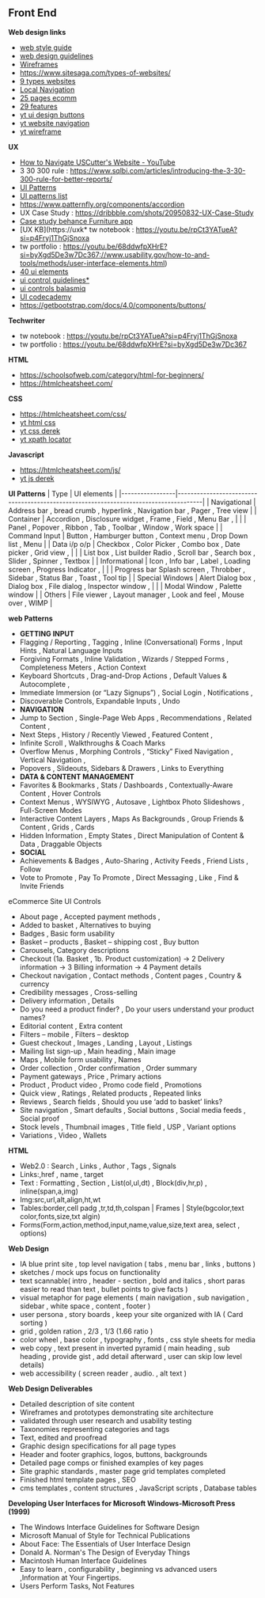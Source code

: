 ## Front End
**Web design links**
* [web style guide](https://webstyleguide.com/wsg3/index.html)
* [web design guidelines](https://designsystem.digital.gov/)
* [Wireframes](https://webdesign.tutsplus.com/a-beginners-guide-to-wireframing--webdesign-7399a)
* https://www.sitesaga.com/types-of-websites/
* [9 types websites](https://99designs.com/blog/web-digital/types-of-websites/)
* [Local Navigation](https://www.nngroup.com/articles/local-navigation/)
* [25 pages ecomm](https://www.barrelny.com/posts/25-must-have-pages-for-your-ecommerce-website)
* [29 features](https://www.searchenginejournal.com/ecommerce-guide/must-have-website-features/)  
* [yt ui design buttons](https://www.youtube.com/watch?v=tJNR_7W_5RM&list=PLmMyXRtEtJEaMk5au5y8p8avI5kJuQPHS&index=5&pp=gAQBiAQB)
* [yt website navigation](https://www.youtube.com/watch?v=r8m2wM7eXeU&list=PLmMyXRtEtJEaMk5au5y8p8avI5kJuQPHS&index=4&pp=gAQBiAQB)
* [yt wireframe](https://www.youtube.com/watch?v=iXzFCPYv0qw&list=PLmMyXRtEtJEbzzh2OnU7P_przHSaoMmal&index=1&pp=gAQBiAQB)

**UX**
* [How to Navigate USCutter's Website - YouTube](https://www.youtube.com/watch?v=Jv1CnqrZrdU&list=PLmMyXRtEtJEbp_c9Q3K7rT_9Z_76niO6X&index=18)
* 3 30 300 rule : https://www.sqlbi.com/articles/introducing-the-3-30-300-rule-for-better-reports/
* [UI Patterns](https://ui-patterns.com/patterns)
* [UI patterns list](https://design.mindsphere.io/patterns/button.html)
* https://www.patternfly.org/components/accordion
* UX Case Study : https://dribbble.com/shots/20950832-UX-Case-Study
* [Case study behance Furniture app](https://www.behance.net/gallery/132194189/Furniture-App-UIUX-Case-Study)
* [UX KB](https://uxk* tw notebook : https://youtu.be/rpCt3YATueA?si=p4Fryj1ThGjSnoxa
* tw portfolio : https://youtu.be/68ddwfpXHrE?si=byXgd5De3w7Dc367://www.usability.gov/how-to-and-tools/methods/user-interface-elements.html)
* [40 ui elements](https://blog.logrocket.com/ux-design/40-essential-ui-elements/)
* [ui control guidelines*](https://balsamiq.com/learn/ui-control-guidelines/)
* [ui controls balasmiq](https://balsamiq.com/learn/courses/intro-to-ui-design/ui-controls/)
* [UI codecademy](https://www.codecademy.com/resources/docs/uiux/button)
* https://getbootstrap.com/docs/4.0/components/buttons/

**Techwriter**
* tw notebook : https://youtu.be/rpCt3YATueA?si=p4Fryj1ThGjSnoxa
* tw portfolio : https://youtu.be/68ddwfpXHrE?si=byXgd5De3w7Dc367

**HTML**
* https://schoolsofweb.com/category/html-for-beginners/
* https://htmlcheatsheet.com/

**CSS**
* https://htmlcheatsheet.com/css/
* [yt html css](https://www.youtube.com/watch?v=QMnv3QrjZoU&list=PLmMyXRtEtJEaMk5au5y8p8avI5kJuQPHS&index=2&pp=gAQBiAQB)
* [yt css derek](https://www.youtube.com/watch?v=I-rTKuEhrCM&list=PLmMyXRtEtJEaMk5au5y8p8avI5kJuQPHS&index=3&pp=gAQBiAQB)
* [yt xpath locator](https://www.youtube.com/watch?v=9tnHnQ1-DY4&list=PLmMyXRtEtJEaMk5au5y8p8avI5kJuQPHS&index=39&pp=gAQBiAQB)

**Javascript**
* https://htmlcheatsheet.com/js/
* [yt js derek](https://www.youtube.com/watch?v=fju9ii8YsGs&list=PLmMyXRtEtJEaMk5au5y8p8avI5kJuQPHS&index=4&pp=gAQBiAQB)


**UI Patterns**
| Type            | UI elements                                                                          |
|-----------------|--------------------------------------------------------------------------------------|
| Navigational    | Address bar , bread crumb , hyperlink ,  Navigation bar , Pager , Tree view          |
| Container       | Accordion , Disclosure widget , Frame , Field , Menu Bar ,                           |
|                 | Panel , Popover , Ribbon , Tab , Toolbar , Window , Work space                       |
| Command Input   | Button , Hamburger button , Context menu ,  Drop Down list , Menu                    |
| Data i/p o/p    | Checkbox , Color Picker , Combo box , Date picker ,  Grid view ,                     |
|                 | List box , List builder Radio , Scroll bar , Search box , Slider , Spinner , Textbox |
| Informational   | Icon , Info bar , Label , Loading screen ,  Progress Indicator ,                     |
|                 |  Progress bar Splash screen , Throbber , Sidebar , Status Bar , Toast , Tool tip     |
| Special Windows | Alert Dialog box , Dialog box , File dialog , Inspector window ,                     |
|                 | Modal Window , Palette window                                                        |
| Others          | File viewer , Layout manager ,  Look and feel , Mouse over , WIMP                    |


**web Patterns**
* **GETTING INPUT**
* Flagging / Reporting , Tagging , Inline (Conversational) Forms , Input Hints , Natural Language Inputs
* Forgiving Formats , Inline Validation , Wizards / Stepped Forms , Completeness Meters , Action Context
* Keyboard Shortcuts , Drag-and-Drop Actions , Default Values & Autocomplete , 
* Immediate Immersion (or “Lazy Signups”) , Social Login , Notifications , 
* Discoverable Controls, Expandable Inputs , Undo
* **NAVIGATION**
* Jump to Section , Single-Page Web Apps , Recommendations , Related Content , 
* Next Steps , History / Recently Viewed , Featured Content , 
* Infinite Scroll , Walkthroughs & Coach Marks
* Overflow Menus , Morphing Controls , “Sticky” Fixed Navigation , Vertical Navigation ,
* Popovers , Slideouts, Sidebars & Drawers , Links to Everything
* **DATA & CONTENT MANAGEMENT**
* Favorites & Bookmarks , Stats / Dashboards , Contextually-Aware Content , Hover Controls
* Context Menus , WYSIWYG , Autosave , Lightbox Photo Slideshows , Full-Screen Modes
* Interactive Content Layers , Maps As Backgrounds , Group Friends & Content , Grids , Cards
* Hidden Information , Empty States , Direct Manipulation of Content & Data , Draggable Objects
* **SOCIAL**
* Achievements & Badges , Auto-Sharing , Activity Feeds , Friend Lists , Follow
* Vote to Promote , Pay To Promote , Direct Messaging , Like , Find & Invite Friends


eCommerce Site UI Controls
* About page , Accepted payment methods , 
* Added to basket , Alternatives to buying
* Badges , Basic form usability
* Basket – products , Basket – shipping cost , Buy button
* Carousels, Category descriptions
* Checkout (1a. Basket , 1b. Product customization) -> 2 Delivery information -> 3 Billing information -> 4 Payment details
* Checkout navigation , Contact methods , Content pages , Country & currency
* Credibility messages , Cross-selling
* Delivery information , Details
* Do you need a product finder? , Do your users understand your product names?
* Editorial content , Extra content
* Filters – mobile , Filters – desktop
* Guest checkout , Images , Landing , Layout , Listings
* Mailing list sign-up , Main heading , Main image
* Maps , Mobile form usability , Names
* Order collection , Order confirmation , Order summary
* Payment gateways , Price , Primary actions
* Product , Product video , Promo code field , Promotions
* Quick view , Ratings , Related products , Repeated links
* Reviews , Search fields , Should you use ‘add to basket’ links?
* Site navigation , Smart defaults , Social buttons , Social media feeds , Social proof
* Stock levels , Thumbnail images , Title field , USP , Variant options
* Variations , Video , Wallets

**HTML**
* Web2.0 : Search , Links , Author , Tags , Signals
* Links:,href , name , target
* Text : Formatting , Section , List(ol,ul,dt) , Block(div,hr,p) , inline(span,a,img)
* Img:src,url,alt,align,ht,wt
* Tables:border,cell padg ,tr,td,th,colspan | Frames | Style(bgcolor,text color,fonts,size,txt algin)
* Forms(Form,action,method,input,name,value,size,text area, select , options)

**Web Design**
* IA blue print site ,  top level navigation ( tabs , menu bar , links , buttons ) 
* sketches / mock ups focus on functionality 
* text scannable( intro , header - section , bold and italics , short paras easier to read than text , bullet points to give facts ) 
* visual metaphor for page elements ( main navigation , sub navigation , sidebar ,  white space , content , footer )
* user persona , story boards , keep your site organized with IA ( Card sorting )
* grid , golden ration , 2/3 , 1/3 (1.66 ratio )
* color wheel , base color , typography , fonts , css style sheets for media 
* web copy , text present in inverted pyramid ( main heading , sub heading , provide gist , add detail afterward , user can skip low level details)
* web accessibility ( screen reader , audio. , alt text ) 

**Web Design Deliverables**
* Detailed description of site content
* Wireframes and prototypes demonstrating site architecture
* validated through user research and usability testing
* Taxonomies representing categories and tags
* Text, edited and proofread
* Graphic design specifications for all page types
* Header and footer graphics, logos, buttons, backgrounds
* Detailed page comps or finished examples of key pages
* Site graphic standards ,  master page grid templates completed 
* Finished html template pages , SEO
* cms templates , content structures , JavaScript scripts , Database tables 


**Developing User Interfaces for Microsoft Windows-Microsoft Press (1999)**
- The Windows Interface Guidelines for Software Design
- Microsoft Manual of Style for Technical Publications
- About Face: The Essentials of User Interface Design
- Donald A. Norman's The Design of Everyday Things
- Macintosh Human Interface Guidelines
- Easy to learn , configurability , beginning vs advanced users ,Information at Your Fingertips.
- Users Perform Tasks, Not Features




